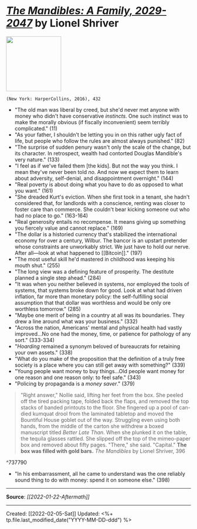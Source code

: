 
# [*The Mandibles: A Family, 2029-2047*](https://www.harpercollins.com/products/the-mandibles-lionel-shriver?variant=32205656129570) by Lionel Shriver

<img src="https://cdn.shopify.com/s/files/1/0285/2821/4050/products/9780062328281_431b857a-f571-4347-acc6-158630b7f525.jpg?v=1644285330" width=150>

`(New York: HarperCollins, 2016), 432`


- "The old man was liberal by creed, but she'd never met anyone with money who didn't have conservative *instincts*. One such instinct was to make the morally obvious (if fiscally inconvenient) seem terribly complicated." (11)
- "As your father, I shouldn't be letting you in on this rather ugly fact of life, but people who follow the rules are almost always punished." (82)
- "The surprise of sudden penury wasn't only the scale of the change, but its character. In retrospect, wealth had contorted Douglas Mandible's very nature." (133)
- "I feel as if we've failed them [the kids]. But not the way you think. I mean they've never been told *no*. And now we expect them to learn about adversity, self-denial, and disappointment overnight." (144)
- "Real poverty is about doing what you have to do as opposed to what you want." (161)
- "She dreaded Kurt's eviction. When she first took in a tenant, she hadn't considered that, for landlords with a conscience, renting was closer to foster care than commerce. She couldn't bear kicking someone out who had no place to go." (163-164)
- "Real generosity entails no recompense. It means giving up something you fiercely value and cannot replace." (169)
- "The dollar is a historied currency that's stabilized the international economy for over a century, Wilbur. The bancor is an upstart pretender whose constraints are unworkably strict. We just have to hold our nerve. After all—look at what happened to [[Bitcoin]]." (197)
- "The most useful skill he'd mastered in childhood was keeping his mouth shut." (255)
- "The long view was a defining feature of prosperity. The destitute planned a single step ahead." (284)
- "It was when you neither believed in systems, nor employed the tools of systems, that systems broke down for good. Look at what had driven inflation, far more than monetary policy: the self-fulfilling social assumption that that dollar was worthless and would be only ore worthless tomorrow." (285)
- "Maybe one merit of being in a country at all was its boundaries. They drew a line around what was your business." (332)
- "Across the nation, Americans' mental and physical health had vastly improved...No one had the money, time, or patience for pathology of any sort." (333-334)
- "*Hoarding* remained a synonym beloved of bureaucrats for retaining your own assets." (338)
- "What do you make of the proposition that the definition of a truly free society is a place where you can still get away with something?" (339)
- "Young people want money to buy things...Old people want money for one reason and one reason only: to feel safe." (343)
- "Policing by propaganda is a *money saver*." (379)

>"Right answer," Nollie said, lifting her feet from the box. She peeled off the tired packing tape, folded back the flaps, and removed the top stacks of banded printouts to the floor. She fingered up a pool of can-died kumquat drool from the laminated tabletop and moved the Bountiful House goblet out of the way. Struggling even using both hands, from the middle of the carton she withdrew a boxed manuscript titled *Better Late Than*. When she plunked it on the table, the tequila glasses rattled. She slipped off the top of the mimeo-paper box and removed about fifty pages. "There," she said. "Capital." 
>**The box was filled with gold bars.**
>*The Mandibles* by Lionel Shriver, 396 

^737790

- "In his embarrassment, all he came to understand was the one reliably sound thing to do with money: spend it on someone else." (398)


--- 
**Source**: *[[2022-01-22-Aftermath]]*

---
Created: [[2022-02-05-Sat]]
Updated: <%+ tp.file.last_modified_date("YYYY-MM-DD-ddd") %>
